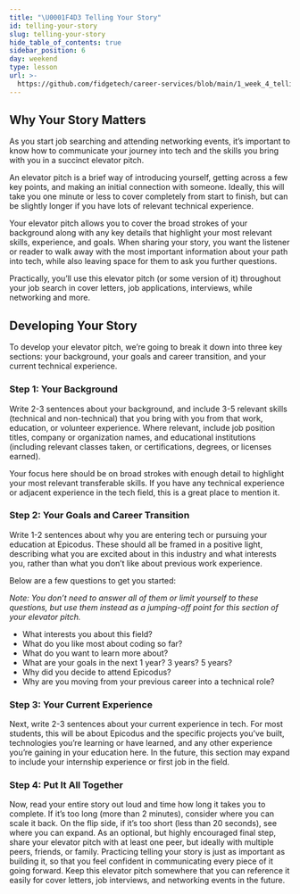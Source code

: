 ```yaml
---
title: "\U0001F4D3 Telling Your Story"
id: telling-your-story
slug: telling-your-story
hide_table_of_contents: true
sidebar_position: 6
day: weekend
type: lesson
url: >-
  https://github.com/fidgetech/career-services/blob/main/1_week_4_telling_your_story.md
---
```


## Why Your Story Matters

As you start job searching and attending networking events, it’s important to know how to communicate your journey into tech and the skills you bring with you in a succinct elevator pitch.

An elevator pitch is a brief way of introducing yourself, getting across a few key points, and making an initial connection with someone. Ideally, this will take you one minute or less to cover completely from start to finish, but can be slightly longer if you have lots of relevant technical experience. 

Your elevator pitch allows you to cover the broad strokes of your background along with any key details that highlight your most relevant skills, experience, and goals. When sharing your story, you want the listener or reader to walk away with the most important information about your path into tech, while also leaving space for them to ask you further questions. 

Practically, you’ll use this elevator pitch (or some version of it) throughout your job search in cover letters, job applications, interviews, while networking and more. 

## Developing Your Story 

To develop your elevator pitch, we’re going to break it down into three key sections: your background, your goals and career transition, and your current technical experience. 

### Step 1: Your Background 

Write 2-3 sentences about your background, and include 3-5 relevant skills (technical and non-technical) that you bring with you from that work, education, or volunteer experience. Where relevant, include job position titles, company or organization names, and educational institutions (including relevant classes taken, or certifications, degrees, or licenses earned). 

Your focus here should be on broad strokes with enough detail to highlight your most relevant transferable skills. If you have any technical experience or adjacent experience in the tech field, this is a great place to mention it. 

### Step 2: Your Goals and Career Transition

Write 1-2 sentences about why you are entering tech or pursuing your education at Epicodus. These should all be framed in a positive light, describing what you are excited about in this industry and what interests you, rather than what you don’t like about previous work experience. 

Below are a few questions to get you started: 

*Note: You don’t need to answer all of them or limit yourself to these questions, but use them instead as a jumping-off point for this section of your elevator pitch.*  

* What interests you about this field? 
* What do you like most about coding so far? 
* What do you want to learn more about?
* What are your goals in the next 1 year? 3 years? 5 years? 
* Why did you decide to attend Epicodus? 
* Why are you moving from your previous career into a technical role? 

### Step 3: Your Current Experience 

Next, write 2-3 sentences about your current experience in tech. For most students, this will be about Epicodus and the specific projects you’ve built, technologies you’re learning or have learned, and any other experience you’re gaining in your education here. 
In the future, this section may expand to include your internship experience or first job in the field. 

### Step 4: Put It All Together 

Now, read your entire story out loud and time how long it takes you to complete. If it’s too long (more than 2 minutes), consider where you can scale it back. On the flip side, if it’s too short (less than 20 seconds), see where you can expand. 
As an optional, but highly encouraged final step, share your elevator pitch with at least one peer, but ideally with multiple peers, friends, or family.  Practicing telling your story is just as important as building it, so that you feel confident in communicating every piece of it going forward. 
Keep this elevator pitch somewhere that you can reference it easily for cover letters, job interviews, and networking events in the future. 
